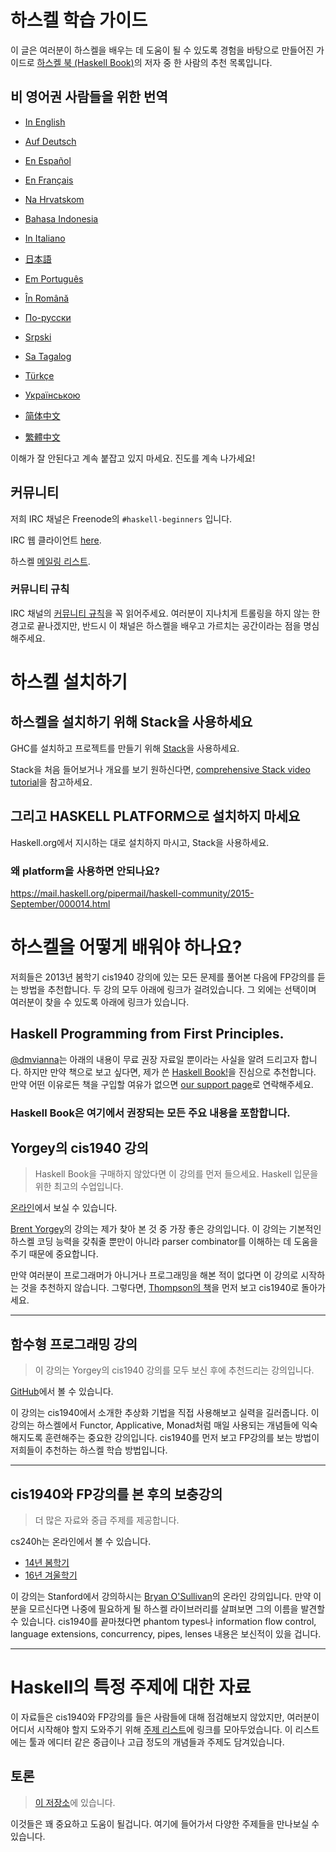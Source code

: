 # 하스켈 학습 가이드

이 글은 여러분이 하스켈을 배우는 데 도움이 될 수 있도록 경험을 바탕으로 만들어진 가이드로 [하스켈 북 (Haskell Book)](https://haskellbook.com)의 저자 중 한 사람의 추천 목록입니다.

## 비 영어권 사람들을 위한 번역

- [In English](README.md)

- [Auf Deutsch](guide-de.md)

- [En Español](guide-es.md)

- [En Français](guide-fr.md)

- [Na Hrvatskom](guide-hr.md)

- [Bahasa Indonesia](guide-id.md)

- [In Italiano](guide-it.md)

- [日本語](guide-ja.md)

- [Em Português](guide-pt.md)

- [În Română](guide-ro.md)

- [По-русски](guide-ru.md)

- [Srpski](guide-sr.md)

- [Sa Tagalog](guide-tl.md)

- [Türkçe](guide-tr.md)

- [Українською](guide-ua.md)

- [简体中文](guide-zh_CN.md)

- [繁體中文](guide-zh_tw.md)

이해가 잘 안된다고 계속 붙잡고 있지 마세요. 진도를 계속 나가세요!

## 커뮤니티

저희 IRC 채널은 Freenode의 `#haskell-beginners` 입니다.

IRC 웹 클라이언트 [here](http://webchat.freenode.net/).

하스켈 [메일링 리스트](https://wiki.haskell.org/Mailing_lists).

### 커뮤니티 규칙

IRC 채널의 [커뮤니티 규칙](cdc.md)을 꼭 읽어주세요. 여러분이 지나치게 트롤링을 하지 않는 한 경고로 끝나겠지만, 반드시 이 채널은 하스켈을 배우고 가르치는 공간이라는 점을 명심해주세요.

# 하스켈 설치하기

## 하스켈을 설치하기 위해 Stack을 사용하세요

GHC를 설치하고 프로젝트를 만들기 위해 [Stack](https://haskellstack.org)을 사용하세요.

Stack을 처음 들어보거나 개요를 보기 원하신다면, [comprehensive Stack video tutorial](https://www.youtube.com/watch?v=sRonIB8ZStw)을 참고하세요.

## 그리고 HASKELL PLATFORM으로 설치하지 마세요

Haskell.org에서 지시하는 대로 설치하지 마시고, Stack을 사용하세요.

### 왜 platform을 사용하면 안되나요?

https://mail.haskell.org/pipermail/haskell-community/2015-September/000014.html

# 하스켈을 어떻게 배워야 하나요?

저희들은 2013년 봄학기 cis1940 강의에 있는 모든 문제를 풀어본 다음에 FP강의를 듣는 방법을 추천합니다. 두 강의 모두 아래에 링크가 걸려있습니다. 그 외에는 선택이며 여러분이 찾을 수 있도록 아래에 링크가 있습니다.

## Haskell Programming from First Principles.

[@dmvianna](https://github.com/dmvianna)는 아래의 내용이 무료 권장 자료일 뿐이라는 사실을 알려 드리고자 합니다. 하지만 만약 책으로 보고 싶다면, 제가 쓴 [Haskell Book!](https://haskellbook.com)을 진심으로 추천합니다. 만약 어떤 이유로든 책을 구입할 여유가 없으면 [our support page](https://haskellbook.com/support.html)로 연락해주세요.

### Haskell Book은 여기에서 권장되는 모든 주요 내용을 포함합니다.

## Yorgey의 cis1940 강의

> Haskell Book을 구매하지 않았다면 이 강의를 먼저 들으세요. Haskell 입문을 위한 최고의 수업입니다.

[온라인](https://www.seas.upenn.edu/~cis1940/spring13/lectures.html)에서 보실 수 있습니다.

[Brent Yorgey](https://byorgey.wordpress.com)의 강의는 제가 찾아 본 것 중 가장 좋은 강의입니다. 이 강의는 기본적인 하스켈 코딩 능력을 갖춰줄 뿐만이 아니라 parser combinator를 이해하는 데 도움을 주기 때문에 중요합니다.

만약 여러분이 프로그래머가 아니거나 프로그래밍을 해본 적이 없다면 이 강의로 시작하는 것을 추천하지 않습니다. 그렇다면, [Thompson의 책](https://www.haskellcraft.com/craft3e/Home.html)을 먼저 보고 cis1940로 돌아가세요.

---

## 함수형 프로그래밍 강의

> 이 강의는 Yorgey의 cis1940 강의를 모두 보신 후에 추천드리는 강의입니다.

[GitHub](https://github.com/bitemyapp/fp-course)에서 볼 수 있습니다.

이 강의는 cis1940에서 소개한 추상화 기법을 직접 사용해보고 실력을 길러줍니다. 이 강의는 하스켈에서 Functor, Applicative, Monad처럼 매일 사용되는 개념들에 익숙해지도록 훈련해주는 중요한 강의입니다. cis1940를 먼저 보고 FP강의를 보는 방법이 저희들이 추천하는 하스켈 학습 방법입니다.

---

## cis1940와 FP강의를 본 후의 보충강의

> 더 많은 자료와 중급 주제를 제공합니다.

cs240h는 온라인에서 볼 수 있습니다.

- [14년 봄학기](http://www.scs.stanford.edu/14sp-cs240h/)
- [16년 겨울학기](http://www.scs.stanford.edu/16wi-cs240h/)

이 강의는 Stanford에서 강의하시는 [Bryan O'Sullivan](https://github.com/bos)의 온라인 강의입니다. 만약 이분을 모르신다면 나중에 필요하게 될 하스켈 라이브러리를 살펴보면 그의 이름을 발견할 수 있습니다. cis1940를 끝마쳤다면 phantom types나 information flow control, language extensions, concurrency, pipes, lenses 내용은 보신적이 있을 겁니다.

---

# Haskell의 특정 주제에 대한 자료

이 자료들은 cis1940와 FP강의를 들은 사람들에 대해 점검해보지 않았지만, 여러분이 어디서 시작해야 할지 도와주기 위해 [주제 리스트](specific_topucs.md)에 링크를 모아두었습니다. 이 리스트에는 툴과 에디터 같은 중급이나 고급 정도의 개념들과 주제도 담겨있습니다.

## 토론

> [이 저장소](dialogues.md)에 있습니다.

이것들은 꽤 중요하고 도움이 될겁니다. 여기에 들어가서 다양한 주제들을 만나보실 수 있습니다.
